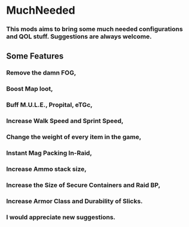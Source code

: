 # MuchNeeded

### This mods aims to bring some much needed configurations and QOL stuff. Suggestions are always welcome.

## Some Features

### Remove the damn FOG,
### Boost Map loot,
### Buff M.U.L.E., Propital, eTGc,
### Increase Walk Speed and Sprint Speed,
### Change the weight of every item in the game,
### Instant Mag Packing In-Raid,
### Increase Ammo stack size,
### Increase the Size of Secure Containers and Raid BP,
### Increase Armor Class and Durability of Slicks.


### I would appreciate new suggestions.